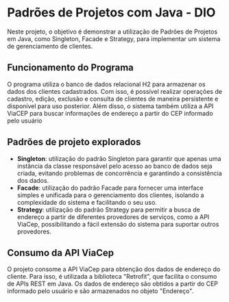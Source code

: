 #  Padrões de Projetos com Java - DIO

Neste projeto, o objetivo é demonstrar a utilização de Padrões de Projetos em Java, como Singleton, Facade e Strategy, para implementar um sistema de gerenciamento de clientes.

##  Funcionamento do Programa 

O programa utiliza o banco de dados relacional H2 para armazenar os dados dos clientes cadastrados. Com isso, é possível realizar operações de cadastro, edição, exclusão e consulta de clientes de maneira persistente e disponível para uso posterior. Além disso, o sistema também utiliza a API ViaCEP para buscar informações de endereço a partir do CEP informado pelo usuário

##  Padrões de projeto explorados

- **Singleton**: utilização do padrão Singleton para garantir que apenas uma instância da classe responsável pelo acesso ao banco de dados seja criada, evitando problemas de concorrência e garantindo a consistência dos dados. 
- **Facade**: utilização do padrão Facade para fornecer uma interface simples e unificada para o gerenciamento dos clientes, isolando a complexidade do sistema e facilitando o seu uso. 
- **Strategy**: utilização do padrão Strategy para permitir a busca de endereço a partir de diferentes provedores de serviços, como a API ViaCep, possibilitando a fácil extensão do sistema para suportar outros provedores.

##  Consumo da API ViaCep 

O projeto consome a API ViaCep para obtenção dos dados de endereço do cliente. Para isso, é utilizada a biblioteca "Retrofit", que facilita o consumo de APIs REST em Java. Os dados de endereço são obtidos a partir do CEP informado pelo usuário e são armazenados no objeto "Endereço".

